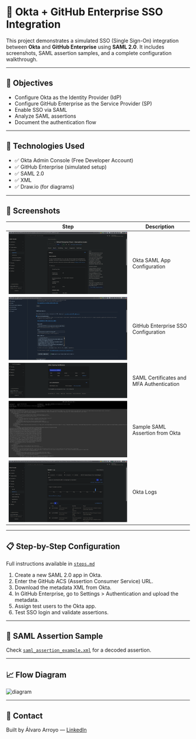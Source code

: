 # 🔐 Okta + GitHub Enterprise SSO Integration

This project demonstrates a simulated SSO (Single Sign-On) integration between **Okta** and **GitHub Enterprise** using **SAML 2.0**. It includes screenshots, SAML assertion samples, and a complete configuration walkthrough.

---

## 🧠 Objectives

- Configure Okta as the Identity Provider (IdP)
- Configure GitHub Enterprise as the Service Provider (SP)
- Enable SSO via SAML
- Analyze SAML assertions
- Document the authentication flow

---

## 🧰 Technologies Used

- ✅ Okta Admin Console (Free Developer Account)
- ✅ GitHub Enterprise (simulated setup)
- ✅ SAML 2.0
- ✅ XML 
- ✅ Draw.io (for diagrams)

---

## 📸 Screenshots

| Step | Description |
|------|-------------|
| ![1](images/okta_app_config.png) | Okta SAML App Configuration |
| ![2](images/github_sso_config.png) | GitHub Enterprise SSO Configuration |
| ![3](images/okta_app_saml_certficiate_and_mfa.png) | SAML Certificates and MFA Authentication |
| ![4](images/okta_app_saml_example.png) | Sample SAML Assertion from Okta |
| ![4](images/okta_app_logs.png) | Okta Logs |

---

## 📋 Step-by-Step Configuration

Full instructions available in [`steps.md`](./steps.md)

1. Create a new SAML 2.0 app in Okta.
2. Enter the GitHub ACS (Assertion Consumer Service) URL.
3. Download the metadata XML from Okta.
4. In GitHub Enterprise, go to Settings > Authentication and upload the metadata.
5. Assign test users to the Okta app.
6. Test SSO login and validate assertions.

---

## 🧪 SAML Assertion Sample

Check [`saml_assertion_example.xml`](./saml_assertion_example.xml) for a decoded assertion.

---

## 📈 Flow Diagram

![diagram](flow_diagram.png)

---

## 📩 Contact

Built by Álvaro Arroyo — [LinkedIn](https://www.linkedin.com/in/alvaro-arroyo-vasquez-910227342/)
